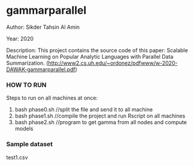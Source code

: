 # gammarparallel

Author: Sikder Tahsin Al Amin

Year: 2020

Description: This project contains the source code of this paper: Scalable Machine Learning on Popular Analytic
Languages with Parallel Data Summarization. (http://www2.cs.uh.edu/~ordonez/pdfwww/w-2020-DAWAK-gammarparallel.pdf)


### HOW TO RUN ###
Steps to run on all machines at once:
1. bash phase0.sh //split the file and send it to all machine
2. bash phase1.sh //compile the project and run Rscript on all machines
3. bash phase2.sh //program to get gamma from all nodes and compute models

### Sample dataset ###
test1.csv

